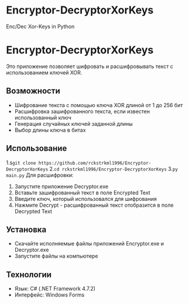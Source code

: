 # Encryptor-DecryptorXorKeys
Enc/Dec Xor-Keys in Python


# Encryptor-DecryptorXorKeys

Это приложение позволяет шифровать и расшифровывать текст с использованием ключей XOR.

## Возможности

- Шифрование текста с помощью ключа XOR длиной от 1 до 256 бит
- Расшифровка зашифрованного текста, если известен использованный ключ
- Генерация случайных ключей заданной длины
- Выбор длины ключа в битах  

## Использование

1.``` $git clone https://github.com/rckstrkml1996/Encryptor-DecryptorXorKeys ```
2.``` cd rckstrkml1996/Encryptor-DecryptorXorKeys ```
3.``` py main.py ```
Для расшифровки:

1. Запустите приложение Decryptor.exe
2. Вставьте зашифрованный текст в поле Encrypted Text
3. Введите ключ, который использовался для шифрования 
4. Нажмите Decrypt - расшифрованный текст отобразится в поле Decrypted Text

## Установка

- Скачайте исполняемые файлы приложений Encryptor.exe и Decryptor.exe
- Запустите файлы на компьютере 

## Технологии

- Язык: C# (.NET Framework 4.7.2)
- Интерфейс: Windows Forms


